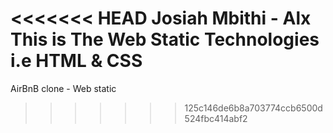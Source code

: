 <<<<<<< HEAD
Josiah Mbithi - Alx
This is The Web Static Technologies i.e
    HTML & CSS
=======
AirBnB clone - Web static
>>>>>>> 125c146de6b8a703774ccb6500d524fbc414abf2
